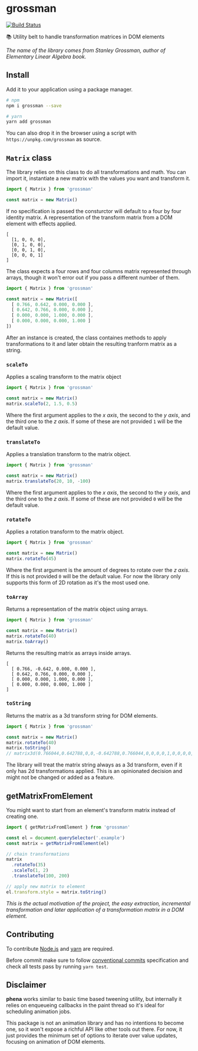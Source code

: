 # grossman

[![Build Status](https://travis-ci.org/jeremenichelli/grossman.svg?branch=master)](https://travis-ci.org/jeremenichelli/grossman)

📚 Utility belt to handle transformation matrices in DOM elements

_The name of the library comes from Stanley Grossman, author of Elementary Linear Algebra book._

## Install

Add it to your application using a package manager.

```sh
# npm
npm i grossman --save

# yarn
yarn add grossman
```

You can also drop it in the browser using a script with `https://unpkg.com/grossman` as source.

## `Matrix` class

The library relies on this class to do all transformations and math. You can import it, instantiate a new matrix with the values you want and transform it. 

```js
import { Matrix } from 'grossman'

const matrix = new Matrix()
```

If no specification is passed the consturctor will default to a four by four identity matrix. A representation of the transform matrix from a DOM element with effects applied.

```
[
  [1, 0, 0, 0],
  [0, 1, 0, 0],
  [0, 0, 1, 0],
  [0, 0, 0, 1]
]
```

The class expects a four rows and four columns matrix represented through arrays, though it won't error out if you pass a different number of them.

```js
import { Matrix } from 'grossman'

const matrix = new Matrix([
  [ 0.766, 0.642, 0.000, 0.000 ],
  [ 0.642, 0.766, 0.000, 0.000 ],
  [ 0.000, 0.000, 1.000, 0.000 ],
  [ 0.000, 0.000, 0.000, 1.000 ]
])
```

After an instance is created, the class containes methods to apply transformations to it and later obtain the resulting tranform matrix as a string.

### `scaleTo`

Applies a scaling transform to the matrix object

```js
import { Matrix } from 'grossman'

const matrix = new Matrix()
matrix.scaleTo(2, 1.5, 0.5)
```

Where the first argument applies to the _x axis_, the second to the _y axis_, and the third one to the _z axis_. If some of these are not provided `1` will be the default value.

### `translateTo`

Applies a translation transform to the matrix object.

```js
import { Matrix } from 'grossman'

const matrix = new Matrix()
matrix.translateTo(20, 10, -100)
```

Where the first argument applies to the _x axis_, the second to the _y axis_, and the third one to the _z axis_. If some of these are not provided `0` will be the default value.

### `rotateTo`

Applies a rotation transform to the matrix object.

```js
import { Matrix } from 'grossman'

const matrix = new Matrix()
matrix.rotateTo(45)
```

Where the first argument is the amount of degrees to rotate over the _z axis_. If this is not provided `0` will be the default value. For now the library only supports this form of 2D rotation as it's the most used one.

### `toArray`

Returns a representation of the matrix object using arrays.

```js
import { Matrix } from 'grossman'

const matrix = new Matrix()
matrix.rotateTo(40)
matrix.toArray()
```

Returns the resulting matrix as arrays inside arrays.

```
[
  [ 0.766, -0.642, 0.000, 0.000 ],
  [ 0.642, 0.766, 0.000, 0.000 ],
  [ 0.000, 0.000, 1.000, 0.000 ],
  [ 0.000, 0.000, 0.000, 1.000 ]
]
```

### `toString`

Returns the matrix as a 3d transform string for DOM elements.

```js
import { Matrix } from 'grossman'

const matrix = new Matrix()
matrix.rotateTo(40)
matrix.toString()
// matrix3d(0.766044,0.642788,0,0,-0.642788,0.766044,0,0,0,0,1,0,0,0,0,1)
```

The library will treat the matrix string always as a 3d transform, even if it only has 2d transformations applied. This is an opinionated decision and might not be changed or added as a feature.

## getMatrixFromElement

You might want to start from an element's transform matrix instead of creating one.

```js
import { getMatrixFromElement } from 'grossman'

const el = document.querySelector('.example')
const matrix = getMatrixFromElement(el)

// chain transformations
matrix
  .rotateTo(35)
  .scaleTo(1, 2)
  .translateTo(100, 200)

// apply new matrix to element
el.transform.style = matrix.toString()
```

_This is the actual motivation of the project, the easy extraction, incremental transformation and later application of a transformation matrix in a DOM element._

## Contributing

To contribute [Node.js](//nodejs.org) and [yarn](//yarnpkg.com) are required.

Before commit make sure to follow [conventional commits](//www.conventionalcommits.org) specification and check all tests pass by running `yarn test`.

## Disclaimer

**phena** works similar to basic time based tweening utility, but internally it relies on enqueueing callbacks in the paint thread so it's ideal for scheduling animation jobs.

This package is not an animation library and has no intentions to become one, so it won't expose a richful API like other tools out there. For now, it just provides the minimum set of options to iterate over value updates, focusing on animation of DOM elements.
